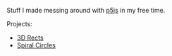 Stuff I made messing around with [p5js](https://p5js.org/) in my free time.

Projects:
- [3D Rects](https://theandroidmaster.github.io/P5Samples/3drects/)
- [Spiral Circles](https://theandroidmaster.github.io/P5Samples/spiralcircles/)
